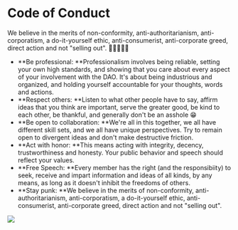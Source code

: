 # Code of Conduct

We believe in the merits of non-conformity, anti-authoritarianism, anti-corporatism, a do-it-yourself ethic, anti-consumerist, anti-corporate greed, direct action and not "selling out". 🤘🏽👹🤘🏽

* **Be professional: **Professionalism involves being reliable, setting your own high standards, and showing that you care about every aspect of your involvement with the DAO. It's about being industrious and organized, and holding yourself accountable for your thoughts, words and actions.&#x20;
* **Respect others: **Listen to what other people have to say, affirm ideas that you think are important, serve the greater good, be kind to each other, be thankful, and generally don't be an asshole 😁
* **Be open to collaboration: **We're all in this together, we all have different skill sets, and we all have unique perspectives. Try to remain open to divergent ideas and don't make destructive friction.
* **Act with honor: **This means acting with integrity, decency, trustworthiness and honesty. Your public behavior and speech should reflect your values.
* **Free Speech: **Every member has the right (and the responsibiity) to seek, receive and impart information and ideas of all kinds, by any means, as long as it doesn't inhibit the freedoms of others.
* **Stay punk: **We believe in the merits of non-conformity, anti-authoritarianism, anti-corporatism, a do-it-yourself ethic, anti-consumerist, anti-corporate greed, direct action and not "selling out".

![](https://media.giphy.com/media/AMBknwK3MrkGY/giphy.gif)
